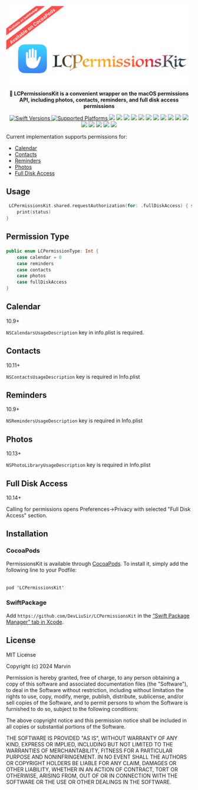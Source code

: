 

<p align="center">
<img src="./Design/LCPermissionsKit.png">

<p align="center"> <b> LCPermissionsKit is a convenient wrapper on the macOS permissions API, including photos, contacts, reminders, and full disk access permissions</b></p>


<p align="center">
  <a href="https://swiftpackageindex.com/DevLiuSir/LCPermissionsKit">
        <img src="https://img.shields.io/endpoint?url=https://swiftpackageindex.com/api/packages/DevLiuSir/LCPermissionsKit/badge?type=swift-versions" alt="Swift Versions">
    </a>
    <a href="https://swiftpackageindex.com/DevLiuSir/LCPermissionsKit">
        <img src="https://img.shields.io/endpoint?url=https://swiftpackageindex.com/api/packages/DevLiuSir/LCPermissionsKit/badge?type=platforms" alt="Supported Platforms">
    </a>
    
<img src="https://badgen.net/badge/icon/apple?icon=apple&label">
<img src="https://img.shields.io/badge/language-swift-orange.svg">
<img src="https://img.shields.io/badge/xcode-14.2+-yellow.svg">
<img src="https://img.shields.io/badge/macOS10.13+-blue.svg">
<img src="https://img.shields.io/badge/build-passing-brightgreen">
<img src="https://img.shields.io/github/languages/top/DevLiuSir/LCPermissionsKit?color=blueviolet">
<img src="https://img.shields.io/github/license/DevLiuSir/LCPermissionsKit.svg">
<img src="https://img.shields.io/badge/platform-osx-lightgrey.svg">
<img src="https://img.shields.io/github/languages/code-size/DevLiuSir/LCPermissionsKit?color=ff69b4&label=codeSize">
<img src="https://img.shields.io/github/repo-size/DevLiuSir/LCPermissionsKit">
<img src="https://img.shields.io/github/last-commit/DevLiuSir/LCPermissionsKit">
<img src="https://img.shields.io/github/commit-activity/m/DevLiuSir/LCPermissionsKit">
<img src="https://img.shields.io/github/stars/DevLiuSir/LCPermissionsKit.svg?style=social&label=Star">
<img src="https://img.shields.io/github/forks/DevLiuSir/LCPermissionsKit?style=social">
<img src="https://img.shields.io/github/watchers/DevLiuSir/LCPermissionsKit?style=social">
<a href="https://twitter.com/LiuChuan_"><img src="https://img.shields.io/twitter/follow/LiuChuan_.svg?style=social"></a>
</p>



Current implementation supports permissions for: 

* [Calendar](#calendar)
* [Contacts](#contacts)
* [Reminders](#reminders)
* [Photos](#photos)
* [Full Disk Access](#full-disk-access)


## Usage

```swift
 LCPermissionsKit.shared.requestAuthorization(for: .fullDiskAccess) { status in
	print(status)   
}
```


## Permission Type

```swift
public enum LCPermissionType: Int {
    case calendar = 0
    case reminders
    case contacts
    case photos
    case fullDiskAccess
}
```




## Calendar
10.9+

`NSCalendarsUsageDescription` key in info.plist is required.

## Contacts
10.11+

`NSContactsUsageDescription` key is required in Info.plist

## Reminders
10.9+

`NSRemindersUsageDescription` key is required in Info.plist

## Photos
10.13+

`NSPhotoLibraryUsageDescription` key is required in Info.plist

## Full Disk Access
10.14+

Calling for permissions opens Preferences->Privacy with selected "Full Disk Access" section.


## Installation

### CocoaPods
PermissionsKit is available through [CocoaPods](https://cocoapods.org). To install it, simply add the following line to your Podfile:

```swift

pod 'LCPermissionsKit'

```

### SwiftPackage


Add `https://github.com/DevLiuSir/LCPermissionsKit` in the [“Swift Package Manager” tab in Xcode](https://developer.apple.com/documentation/xcode/adding_package_dependencies_to_your_app).


## License

MIT License

Copyright (c) 2024 Marvin

Permission is hereby granted, free of charge, to any person obtaining a copy
of this software and associated documentation files (the "Software"), to deal
in the Software without restriction, including without limitation the rights
to use, copy, modify, merge, publish, distribute, sublicense, and/or sell
copies of the Software, and to permit persons to whom the Software is
furnished to do so, subject to the following conditions:

The above copyright notice and this permission notice shall be included in all
copies or substantial portions of the Software.

THE SOFTWARE IS PROVIDED "AS IS", WITHOUT WARRANTY OF ANY KIND, EXPRESS OR
IMPLIED, INCLUDING BUT NOT LIMITED TO THE WARRANTIES OF MERCHANTABILITY,
FITNESS FOR A PARTICULAR PURPOSE AND NONINFRINGEMENT. IN NO EVENT SHALL THE
AUTHORS OR COPYRIGHT HOLDERS BE LIABLE FOR ANY CLAIM, DAMAGES OR OTHER
LIABILITY, WHETHER IN AN ACTION OF CONTRACT, TORT OR OTHERWISE, ARISING FROM,
OUT OF OR IN CONNECTION WITH THE SOFTWARE OR THE USE OR OTHER DEALINGS IN THE
SOFTWARE.






